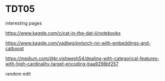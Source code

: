 # TDT05

interesting pages 

https://www.kaggle.com/c/cat-in-the-dat-ii/notebooks

https://www.kaggle.com/vadbeg/pytorch-nn-with-embeddings-and-catboost

https://medium.com/@kr.vishwesh54/dealing-with-categorical-features-with-high-cardinality-target-encoding-baa9298bf257

random edit
